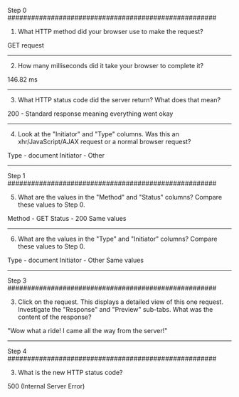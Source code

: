 Step 0 #####################################################

1. What HTTP method did your browser use to make the request?

GET request
____________________________________________________________
2. How many milliseconds did it take your browser to complete it?

146.82 ms
____________________________________________________________
3. What HTTP status code did the server return? What does that mean?

200 - Standard response meaning everything went okay
____________________________________________________________
4. Look at the "Initiator" and "Type" columns. Was this an xhr/JavaScript/AJAX request or a normal browser request?

Type - document
Initiator - Other

____________________________________________________________
Step 1 #####################################################

5. What are the values in the "Method" and "Status" columns? Compare these values to Step 0.

Method - GET
Status - 200
Same values
____________________________________________________________
6. What are the values in the "Type" and "Initiator" columns? Compare these values to Step 0.

Type - document
Initiator - Other
Same values

____________________________________________________________
Step 3 #####################################################

3. Click on the request. This displays a detailed view of this one request. Investigate the "Response" and "Preview" sub-tabs. What was the content of the response?

"Wow what a ride! I came all the way from the server!"

____________________________________________________________
Step 4 #####################################################

3. What is the new HTTP status code?

500 (Internal Server Error)
